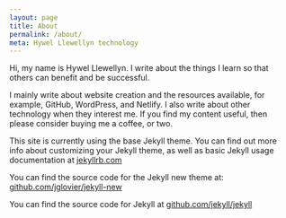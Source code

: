 ```yaml
---
layout: page
title: About
permalink: /about/
meta: Hywel Llewellyn technology
---
```


Hi, my name is Hywel Llewellyn. I write about the things I learn so that others can benefit and be successful. 

I mainly write about website creation and the resources available, for example, GitHub, WordPress, and Netlify.  I also write about other technology when they interest me. If you find my content useful, then please consider buying me a coffee, or two.    

<script type='text/javascript' src='https://ko-fi.com/widgets/widget_2.js'></script>
<script type='text/javascript'>kofiwidget2.init('Buy me a coffee', '#29abe0', 'Y8Y41G5YS');kofiwidget2.draw();</script> 

This site is currently using the base Jekyll theme. You can find out more info about customizing your Jekyll theme, as well as basic Jekyll usage documentation at [jekyllrb.com](http://jekyllrb.com/)

You can find the source code for the Jekyll new theme at: [github.com/jglovier/jekyll-new](https://github.com/jglovier/jekyll-new)

You can find the source code for Jekyll at [github.com/jekyll/jekyll](https://github.com/jekyll/jekyll)
